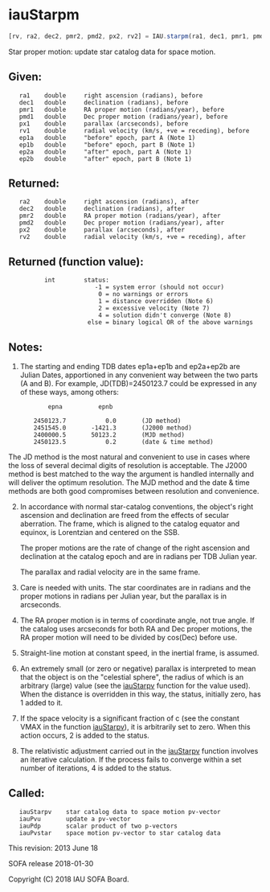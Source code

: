 # iauStarpm

```js
[rv, ra2, dec2, pmr2, pmd2, px2, rv2] = IAU.starpm(ra1, dec1, pmr1, pmd1, px1, rv1, ep1a, ep1b, ep2a, ep2b)
```

Star proper motion:  update star catalog data for space motion.

## Given:
```
   ra1    double     right ascension (radians), before
   dec1   double     declination (radians), before
   pmr1   double     RA proper motion (radians/year), before
   pmd1   double     Dec proper motion (radians/year), before
   px1    double     parallax (arcseconds), before
   rv1    double     radial velocity (km/s, +ve = receding), before
   ep1a   double     "before" epoch, part A (Note 1)
   ep1b   double     "before" epoch, part B (Note 1)
   ep2a   double     "after" epoch, part A (Note 1)
   ep2b   double     "after" epoch, part B (Note 1)
```

## Returned:
```
   ra2    double     right ascension (radians), after
   dec2   double     declination (radians), after
   pmr2   double     RA proper motion (radians/year), after
   pmd2   double     Dec proper motion (radians/year), after
   px2    double     parallax (arcseconds), after
   rv2    double     radial velocity (km/s, +ve = receding), after
```

## Returned (function value):
```
          int        status:
                        -1 = system error (should not occur)
                         0 = no warnings or errors
                         1 = distance overridden (Note 6)
                         2 = excessive velocity (Note 7)
                         4 = solution didn't converge (Note 8)
                      else = binary logical OR of the above warnings
```

## Notes:

1) The starting and ending TDB dates ep1a+ep1b and ep2a+ep2b are
   Julian Dates, apportioned in any convenient way between the two
   parts (A and B).  For example, JD(TDB)=2450123.7 could be
   expressed in any of these ways, among others:

```
           epna          epnb

       2450123.7           0.0       (JD method)
       2451545.0       -1421.3       (J2000 method)
       2400000.5       50123.2       (MJD method)
       2450123.5           0.2       (date & time method)
```

   The JD method is the most natural and convenient to use in
   cases where the loss of several decimal digits of resolution
   is acceptable.  The J2000 method is best matched to the way
   the argument is handled internally and will deliver the
   optimum resolution.  The MJD method and the date & time methods
   are both good compromises between resolution and convenience.

2) In accordance with normal star-catalog conventions, the object's
   right ascension and declination are freed from the effects of
   secular aberration.  The frame, which is aligned to the catalog
   equator and equinox, is Lorentzian and centered on the SSB.

   The proper motions are the rate of change of the right ascension
   and declination at the catalog epoch and are in radians per TDB
   Julian year.

   The parallax and radial velocity are in the same frame.

3) Care is needed with units.  The star coordinates are in radians
   and the proper motions in radians per Julian year, but the
   parallax is in arcseconds.

4) The RA proper motion is in terms of coordinate angle, not true
   angle.  If the catalog uses arcseconds for both RA and Dec proper
   motions, the RA proper motion will need to be divided by cos(Dec)
   before use.

5) Straight-line motion at constant speed, in the inertial frame,
   is assumed.

6) An extremely small (or zero or negative) parallax is interpreted
   to mean that the object is on the "celestial sphere", the radius
   of which is an arbitrary (large) value (see the [iauStarpv][1]
   function for the value used).  When the distance is overridden in
   this way, the status, initially zero, has 1 added to it.

7) If the space velocity is a significant fraction of c (see the
   constant VMAX in the function [iauStarpv][1]), it is arbitrarily set
   to zero.  When this action occurs, 2 is added to the status.

8) The relativistic adjustment carried out in the [iauStarpv][1] function
   involves an iterative calculation.  If the process fails to
   converge within a set number of iterations, 4 is added to the
   status.

## Called:
```
   iauStarpv    star catalog data to space motion pv-vector
   iauPvu       update a pv-vector
   iauPdp       scalar product of two p-vectors
   iauPvstar    space motion pv-vector to star catalog data
```

This revision:  2013 June 18

SOFA release 2018-01-30

Copyright (C) 2018 IAU SOFA Board.

[1]: iau.starpv.md
